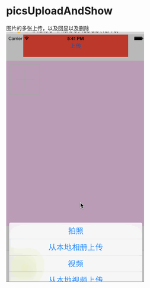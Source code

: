 # picsUploadAndShow
图片的多张上传，以及回显以及删除
![image](http://github.com/easyhaipi/picsUploadAndShow/raw/master/upload.gif)

